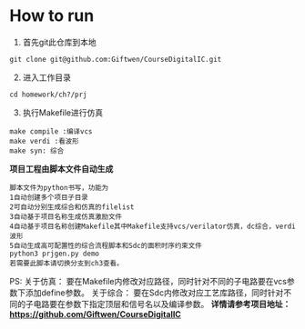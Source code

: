 # How to run

1. 首先git此仓库到本地

```
git clone git@github.com:Giftwen/CourseDigitalIC.git
```

2. 进入工作目录

```
cd homework/ch?/prj
```

3. 执行Makefile进行仿真

```
make compile :编译vcs
make verdi :看波形
make syn: 综合 
```

**项目工程由脚本文件自动生成**

```
脚本文件为python书写，功能为
1自动创建多个项目子目录
2可自动分别生成综合和仿真的filelist
3自动基于项目名称生成仿真激励文件
4自动基于项目名称创建Makefile其中Makefile支持vcs/verilator仿真，dc综合，verdi波形
5自动生成高可配置性的综合流程脚本和Sdc的面积时序约束文件
python3 prjgen.py demo
若需要此脚本请切换分支到ch3查看。
```

PS:
关于仿真：
要在Makefile内修改对应路径，同时针对不同的子电路要在vcs参数下添加define参数。
关于综合：
要在Sdc内修改对应工艺库路径，同时针对不同的子电路要在参数下指定顶层和信号名以及编译参数。
**详情请参考项目地址：https://github.com/Giftwen/CourseDigitalIC**
